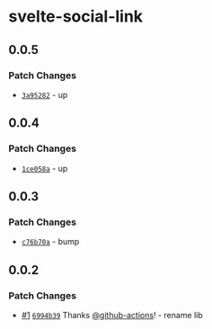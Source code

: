 # svelte-social-link

## 0.0.5

### Patch Changes

- [`3a95282`](https://github.com/Ennoriel/social-links/commit/3a9528248c2bb25d9aca8ae0b1bfba1b76ad0477) - up

## 0.0.4

### Patch Changes

- [`1ce058a`](https://github.com/Ennoriel/social-links/commit/1ce058a7a7bf91d00ff24d060650d50f918f58e6) - up

## 0.0.3

### Patch Changes

- [`c76b70a`](https://github.com/Ennoriel/social-links/commit/c76b70abe6569245e801d783e6ad14706e666b08) - bump

## 0.0.2

### Patch Changes

- [#1](https://github.com/Ennoriel/social-links/pull/1) [`6994b39`](https://github.com/Ennoriel/social-links/commit/6994b3973adb0d9fd52a6d4c11148333236c19fd) Thanks [@github-actions](https://github.com/apps/github-actions)! - rename lib
